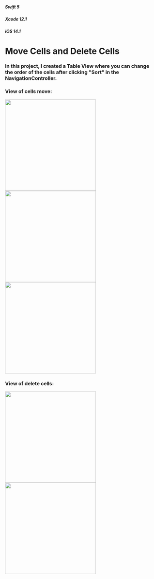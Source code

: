 ##### _Swift 5_
##### _Xcode 12.1_     
##### _iOS 14.1_ 

# Move Cells and Delete Cells

### In this project, I created a Table View where you can change the order of the cells after clicking "Sort" in the NavigationController.


### View of cells move:

<p align = left>
<img width = "300" src = "https://user-images.githubusercontent.com/67439169/97818428-b7de2200-1ca2-11eb-8c55-5815582fb109.png">
<img width = "300" src = "https://user-images.githubusercontent.com/67439169/97818431-bc0a3f80-1ca2-11eb-83f6-4b6f016576be.png">
<img width = "300" src = "https://user-images.githubusercontent.com/67439169/97818432-bca2d600-1ca2-11eb-8b7c-6a9be252e12b.png">
</p>

### View of delete cells:

<p align = left>
<img width = "300" src = "https://user-images.githubusercontent.com/67439169/97819542-713ff600-1ca9-11eb-9428-e0179b1cfeb8.png">
<img width = "300" src = "https://user-images.githubusercontent.com/67439169/97819541-6dac6f00-1ca9-11eb-87b4-6cfbd0bb66db.png">
</p>


